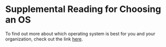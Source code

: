 # Supplemental Reading for Choosing an OS

To find out more about which operating system is best for you and your organization, check out the link [here](http://www.makeuseof.com/tag/operating-system-choose-next-pc/).
